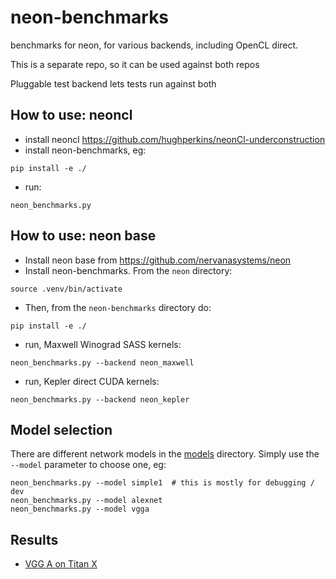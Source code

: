 # neon-benchmarks
benchmarks for neon, for various backends, including OpenCL direct.

This is a separate repo, so it can be used against both repos

Pluggable test backend lets tests run against both

## How to use: neoncl

* install neoncl https://github.com/hughperkins/neonCl-underconstruction
* install neon-benchmarks, eg:
```
pip install -e ./
```
* run:
```
neon_benchmarks.py
```

## How to use: neon base

* Install neon base from https://github.com/nervanasystems/neon
* Install neon-benchmarks.  From the `neon` directory:
```
source .venv/bin/activate
```
* Then, from the `neon-benchmarks` directory do:
```
pip install -e ./
```
* run, Maxwell Winograd SASS kernels:
```
neon_benchmarks.py --backend neon_maxwell
```
* run, Kepler direct CUDA kernels:
```
neon_benchmarks.py --backend neon_kepler
```
## Model selection

There are different network models in the [models](models) directory.  Simply use the `--model` parameter to choose one, eg:
```
neon_benchmarks.py --model simple1  # this is mostly for debugging / dev
neon_benchmarks.py --model alexnet
neon_benchmarks.py --model vgga
```

## Results

* [VGG A on Titan X](results/vgga_summary.md)

